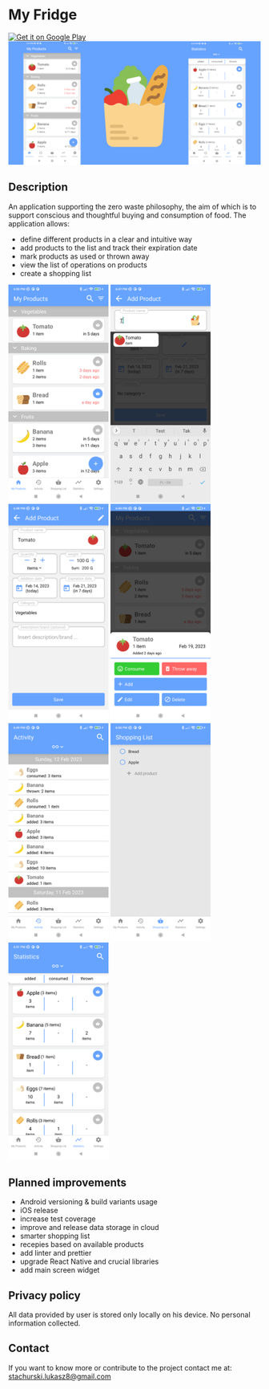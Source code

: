 # My Fridge
<a href='https://play.google.com/store/apps/details?id=org.lukast.fridgeapp.p&pcampaignid=pcampaignidMKT-Other-global-all-co-prtnr-py-PartBadge-Mar2515-1'><img width=250px alt='Get it on Google Play' src='https://play.google.com/intl/en_us/badges/static/images/badges/en_badge_web_generic.png'/></a>
![](android/fastlane/metadata/android/en-US/images/featureGraphic.jpeg)

## Description
An application supporting the zero waste philosophy, the aim of which is to support conscious and thoughtful buying and consumption of food.
The application allows:
* define different products in a clear and intuitive way
* add products to the list and track their expiration date
* mark products as used or thrown away
* view the list of operations on products
* create a shopping list

<img src='android/fastlane/metadata/android/en-US/images/phoneScreenshots/1_en-US.jpeg' width=200/>
<img src='android/fastlane/metadata/android/en-US/images/phoneScreenshots/2_en-US.jpeg' width=200/>
<img src='android/fastlane/metadata/android/en-US/images/phoneScreenshots/3_en-US.jpeg' width=200/>
<img src='android/fastlane/metadata/android/en-US/images/phoneScreenshots/4_en-US.jpeg' width=200/>
<img src='android/fastlane/metadata/android/en-US/images/phoneScreenshots/5_en-US.jpeg' width=200/>
<img src='android/fastlane/metadata/android/en-US/images/phoneScreenshots/6_en-US.jpeg' width=200/>
<img src='android/fastlane/metadata/android/en-US/images/phoneScreenshots/7_en-US.jpeg' width=200/>

## Planned improvements
* Android versioning & build variants usage
* iOS release
* increase test coverage
* improve and release data storage in cloud
* smarter shopping list
* recepies based on available products
* add linter and prettier
* upgrade React Native and crucial libraries
* add main screen widget

## Privacy policy
All data provided by user is stored only locally on his device. No personal information collected.

## Contact
If you want to know more or contribute to the project contact me at: [stachurski.lukasz8@gmail.com](mailto:stachurski.lukasz8@gmail.com)
